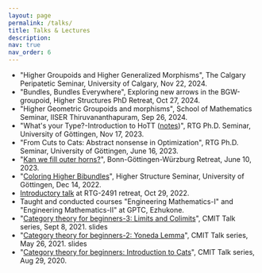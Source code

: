 ```yaml
---
layout: page
permalink: /talks/
title: Talks & Lectures
description:
nav: true
nav_order: 6
---
```


- "Higher Groupoids and Higher Generalized Morphisms", The Calgary Peripatetic Seminar, University of Calgary, Nov 22, 2024.
- "Bundles, Bundles Everywhere", Exploring new arrows in the BGW-groupoid, Higher Structures PhD Retreat, Oct 27, 2024.
- "Higher Geometric Groupoids and morphisms", School of Mathematics Seminar, IISER Thiruvananthapuram, Sep 26, 2024.
- "What's your Type?-Introduction to HoTT ([notes](/assets/pdf/Hott.pdf))", RTG Ph.D. Seminar, University of Göttingen, Nov 17, 2023.
- "From Cuts to Cats: Abstract nonsense in Optimization", RTG Ph.D. Seminar, University of Göttingen, June 16, 2023.
- "[Kan we fill outer horns?](/assets/pdf/BGW_Retreat.pdf)", Bonn-Göttingen-Würzburg Retreat, June 10, 2023.
- "[Coloring Higher Bibundles](/assets/pdf/Oberseminar.pdf)", Higher Structure Seminar, University of Göttingen, Dec 14, 2022.
- [Introductory talk](/assets/pdf/GRK_KK.pdf) at RTG-2491 retreat, Oct 29, 2022.
- Taught and conducted courses "Engineering Mathematics-I" and "Engineering Mathematics-II" at GPTC, Ezhukone.
- "[Category theory for beginners-3: Limits and Colimits](/assets/pdf/Cat_Theory_Lect_3.pdf)", CMIT Talk series, Sept 8, 2021. slides
- "[Category theory for beginners-2: Yoneda Lemma](/assets/pdf/Yoneda_Lemma.pdf)", CMIT Talk series, May 26, 2021. slides
- "[Category theory for beginners: Introduction to Cats](/assets/pdf/Cat_For_Dummies.pdf)", CMIT Talk series, Aug 29, 2020.
